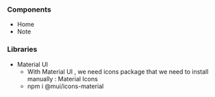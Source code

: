 ### Components

- Home
- Note

### Libraries

- Material UI
  - With Material UI , we need icons package that we need to install manually : Material Icons
  - npm i @mui/icons-material
